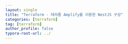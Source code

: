 ```yaml
---
layout: single
title: "Terraform - 테라폼 Amplify를 이용한 NestJS 구성"
categories: [terraform]
tag: [terraform]
author_profile: false
typora-root-url: ../
---
```


### 